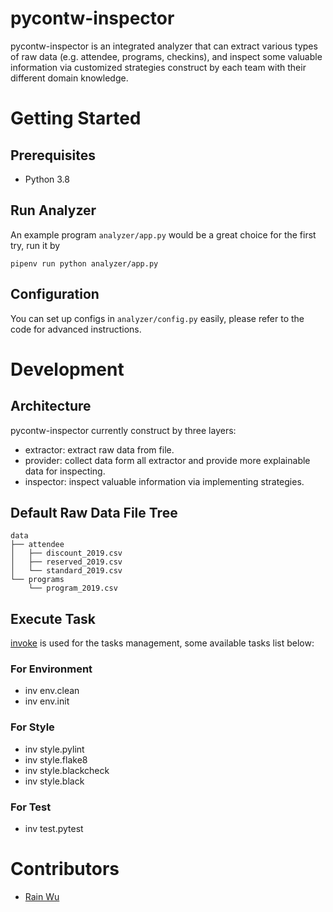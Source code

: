 # pycontw-inspector

pycontw-inspector is an integrated analyzer that can extract various types of raw data (e.g. attendee, programs, checkins), and inspect some valuable information via customized strategies construct by each team with their different domain knowledge.

# Getting Started
## Prerequisites
- Python 3.8

## Run Analyzer
An example program `analyzer/app.py` would be a great choice for the first try, run it by
```
pipenv run python analyzer/app.py
```

## Configuration
You can set up configs in `analyzer/config.py` easily, please refer to the code for advanced instructions.

# Development
## Architecture
pycontw-inspector currently construct by three layers:
- extractor:
    extract raw data from file.
- provider:
    collect data form all extractor and provide more explainable data for inspecting.
- inspector:
    inspect valuable information via implementing strategies.

## Default Raw Data File Tree
```
data
├── attendee
│   ├── discount_2019.csv
│   ├── reserved_2019.csv
│   └── standard_2019.csv
└── programs
    └── program_2019.csv
```

## Execute Task
[invoke](https://pypi.org/project/invoke/) is used for the tasks management, some available tasks list below:

### For Environment
- inv env.clean
- inv env.init

### For Style
- inv style.pylint
- inv style.flake8
- inv style.blackcheck
- inv style.black

### For Test
- inv test.pytest

# Contributors
- [Rain Wu](https://github.com/RainrainWu)